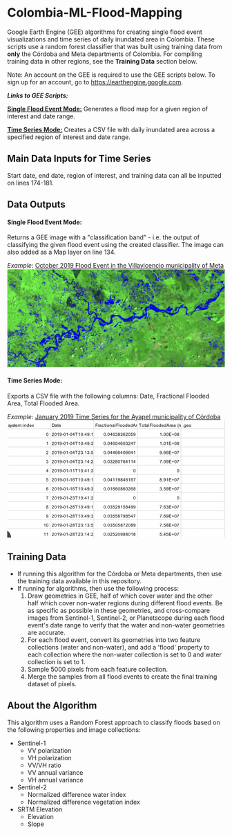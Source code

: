 # Colombia-ML-Flood-Mapping
Google Earth Engine (GEE) algorithms for creating single flood event visualizations and time series of daily inundated area in Colombia. These scripts use a random forest classifier that was built using training data from **only** the Córdoba and Meta departments of Colombia. For compiling training data in other regions, see the **Training Data** section below.

Note: An account on the GEE is required to use the GEE scripts below. To sign up for an account, go to https://earthengine.google.com.

**_Links to GEE Scripts:_**

[**Single Flood Event Mode:**](https://code.earthengine.google.com/aec073442353a6d33f4042c4f3a9495c) Generates a flood map for a given region of interest and date range.

[**Time Series Mode:**](https://code.earthengine.google.com/fb0eab5fcff4b894e5fcda2bca6cf115) Creates a CSV file with daily inundated area across a specified region of interest and date range. 

## Main Data Inputs for Time Series

Start date, end date, region of interest, and training data can all be inputted on lines 174-181.

## Data Outputs
#### Single Flood Event Mode:
Returns a GEE image with a "classification band" - i.e. the output of classifying the given flood event using the created classifier. The image can also added as a Map layer on line 134.

_Example_: [October 2019 Flood Event in the Villavicencio municipality of Meta](https://code.earthengine.google.com/aec073442353a6d33f4042c4f3a9495c)
![](villavicencio.png)

#### Time Series Mode:
Exports a CSV file with the following columns: Date, Fractional Flooded Area, Total Flooded Area.

_Example_: [January 2019 Time Series for the Ayapel municipality of Córdoba](https://code.earthengine.google.com/fb0eab5fcff4b894e5fcda2bca6cf115)
![](ayapel_ts.png)

## Training Data
  - If running this algorithm for the Córdoba or Meta departments, then use the training data available in this repository.
  - If running for algorithms, then use the following process:
    1. Draw geometries in GEE, half of which cover water and the other half which cover non-water regions during different flood events. Be as specific as possible in these geometries, and cross-compare images from Sentinel-1, Sentinel-2, or Planetscope during each flood event's date range to verify that the water and non-water geometries are accurate.
    2. For each flood event, convert its geometries into two feature collections (water and non-water), and add a 'flood' property to each collection where the non-water collection is set to 0 and water collection is set to 1.
    3. Sample 5000 pixels from each feature collection.
    4. Merge the samples from all flood events to create the final training dataset of pixels.

## About the Algorithm

This algorithm uses a Random Forest approach to classify floods based on the following properties and image collections:
- Sentinel-1
  - VV polarization
  - VH polarization
  - VV/VH ratio
  - VV annual variance
  - VH annual variance
- Sentinel-2
  - Normalized difference water index
  - Normalized difference vegetation index
- SRTM Elevation
  - Elevation
  - Slope

